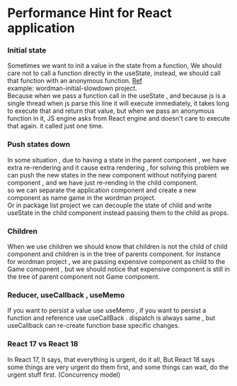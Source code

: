 # Performance Hint for React application

### Initial state 
Sometimes we want to init a value in the state from a function, We should care not to call a function directly in the useState, instead, we should call that function with an anonymous function. [Ref](https://reactjs.org/docs/hooks-faq.html#how-to-create-expensive-objects-lazily)<br />
example: wordman-initial-slowdown project. <br />
Because when we pass a function call in the useState , and because js is a single thread when js parse this line it will execute immediately, it takes long to execute that and return that value, but when we pass an anonymous function in it, JS engine asks from React engine and doesn't care to execute that again. it called just one time.

### Push states down 
In some situation , due to having a state in the parent component , we have extra re-rendering and it cause extra rendering , for solving this problem we can push the new states in the new component without notifying parent component , and we have just re-rending in the child component. <br />
so we can separate the application component and create a new component as name game in the wordman project. <br />
Or in package list project we can decouple the state of child and write useState in the child component instead passing them to the child as props. <br />

### Children
When we use children we should know that children is not the child of child component and children is in the tree of parents component. for instance for wordman project , we are passing expensive component as child to the Game comopnent , but we should notice that expensive component is still in the tree of parent component not Game component.

### Reducer, useCallback , useMemo
If you want to persist a value use useMemo , if you want to persist a function and reference use useCallBack .
dispatch is always same , but useCallback can re-create function base specific changes.

### React 17 vs React 18
In React 17, It says, that everything is urgent, do it all, But React 18 says some things are very urgent do them first, and some things can wait, do the urgent stuff first. (Concurrency model)
